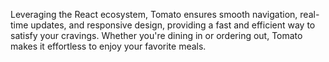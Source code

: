 Leveraging the React ecosystem, Tomato ensures smooth navigation, real-time updates, and responsive design, providing a fast and efficient way to satisfy your cravings. Whether you're dining in or ordering out, Tomato makes it effortless to enjoy your favorite meals.
